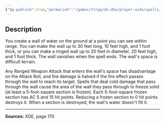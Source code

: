 ```yaml
---
{"dg-publish":true,"permalink":"/games/ttrpg/dn-d5e/player-aids/spells/level-3/wall-of-water/","tags":["ttrpg/dnd/5e","verbal","somatic","material","concentration","spell"],"noteIcon":""}
---
```



## Description
You create a wall of water on the ground at a point you can see within range.
You can make the wall up to 30 feet long, 10 feet high, and 1 foot thick, or you can make a ringed wall up to 20 feet in diameter, 20 feet high, and 1 foot thick.
The wall vanishes when the spell ends.
The wall's space is difficult terrain.

Any Ranged Weapon Attack that enters the wall's space has disadvantage on the Attack Roll, and fire damage is halved if the fire effect passes through the wall to reach its target.
Spells that deal cold damage that pass through the wall cause the area of the wall they pass through to freeze solid (at least a 5-foot-square section is frozen).
Each 5-foot-square frozen section has AC 5 and 15 hit points.
Reducing a frozen section to 0 hit points destroys it.
When a section is destroyed, the wall's water doesn't fill it.

---

**Sources:** XGE, page 170
